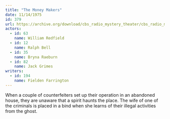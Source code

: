 ```yaml
---
title: "The Money Makers"
date: 11/14/1975
id: 379
url: https://archive.org/download/cbs_radio_mystery_theater/cbs_radio_mystery_theater-0351-0400.zip/cbs_radio_mystery_theater-0351-0400%2Fcbsrmt_0379_the_money_makers.mp3
actors:  
  - id: 63
    name: William Redfield  
  - id: 12
    name: Ralph Bell  
  - id: 35
    name: Bryna Raeburn  
  - id: 82
    name: Jack Grimes
writers:  
  - id: 194
    name: Fielden Farrington
---
```

When a couple of counterfeiters set up their operation in an abandoned house, they are unaware that a spirit haunts the place. The wife of one of the criminals is placed in a bind when she learns of their illegal activities from the ghost.